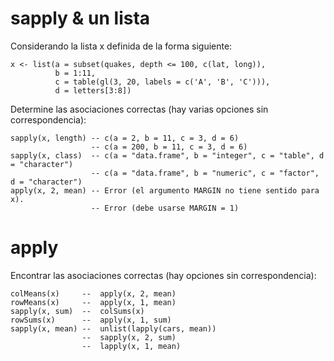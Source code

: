 
# sapply & un lista

Considerando la lista x definida de la forma siguiente:

    x <- list(a = subset(quakes, depth <= 100, c(lat, long)),
              b = 1:11,
              c = table(gl(3, 20, labels = c('A', 'B', 'C'))),
              d = letters[3:8])

Determine las asociaciones correctas (hay varias opciones sin correspondencia):

    sapply(x, length) -- c(a = 2, b = 11, c = 3, d = 6)
                      -- c(a = 200, b = 11, c = 3, d = 6)
    sapply(x, class)  -- c(a = "data.frame", b = "integer", c = "table", d = "character")
                      -- c(a = "data.frame", b = "numeric", c = "factor", d = "character")
    apply(x, 2, mean) -- Error (el argumento MARGIN no tiene sentido para x).
                      -- Error (debe usarse MARGIN = 1)


# apply

Encontrar las asociaciones correctas (hay opciones sin correspondencia):

    colMeans(x)     --  apply(x, 2, mean)
    rowMeans(x)     --  apply(x, 1, mean)
    sapply(x, sum)  --  colSums(x)
    rowSums(x)      --  apply(x, 1, sum)
    sapply(x, mean) --  unlist(lapply(cars, mean))
                    --  sapply(x, 2, sum)
                    --  lapply(x, 1, mean)

